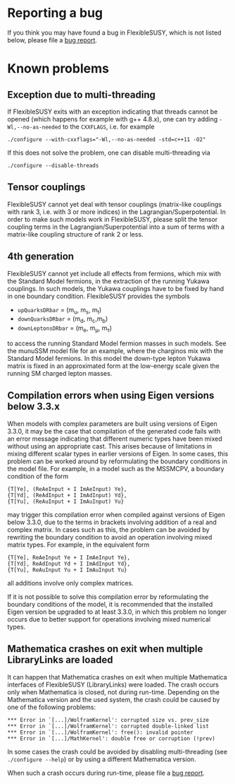 Reporting a bug
===============

If you think you may have found a bug in FlexibleSUSY, which is not
listed below, please file a
[bug report](https://github.com/FlexibleSUSY/FlexibleSUSY/issues).


Known problems
==============

Exception due to multi-threading
--------------------------------

If FlexibleSUSY exits with an exception indicating that threads cannot
be opened (which happens for example with g++ 4.8.x), one can try
adding `-Wl,--no-as-needed` to the `CXXFLAGS`, i.e. for example

    ./configure --with-cxxflags="-Wl,--no-as-needed -std=c++11 -O2"

If this does not solve the problem, one can disable multi-threading
via

    ./configure --disable-threads


Tensor couplings
----------------

FlexibleSUSY cannot yet deal with tensor couplings (matrix-like
couplings with rank 3, i.e. with 3 or more indices) in the
Lagrangian/Superpotential.  In order to make such models work in
FlexibleSUSY, please split the tensor coupling terms in the
Lagrangian/Superpotential into a sum of terms with a matrix-like
coupling structure of rank 2 or less.


4th generation
--------------

FlexibleSUSY cannot yet include all effects from fermions, which mix
with the Standard Model fermions, in the extraction of the running
Yukawa couplings.  In such models, the Yukawa couplings have to be
fixed by hand in one boundary condition.  FlexibleSUSY provides the
symbols

 * `upQuarksDRbar` = (m<sub>u</sub>, m<sub>s</sub>, m<sub>t</sub>)
 * `downQuarksDRbar` = (m<sub>d</sub>, m<sub>c</sub>,m<sub>b</sub>)
 * `downLeptonsDRbar` = (m<sub>e</sub>, m<sub>µ</sub>, m<sub>τ</sub>)

to access the running Standard Model fermion masses in such models.
See the munuSSM model file for an example, where the charginos mix
with the Standard Model fermions.  In this model the down-type lepton
Yukawa matrix is fixed in an approximated form at the low-energy scale
given the running SM charged lepton masses.


Compilation errors when using Eigen versions below 3.3.x
--------------------------------------------------------

When models with complex parameters are built using versions of
Eigen 3.3.0, it may be the case that compilation of the generated
code fails with an error message indicating that different numeric
types have been mixed without using an appropriate cast.  This arises
because of limitations in mixing different scalar types in earlier
versions of Eigen.  In some cases, this problem can be worked around
by reformulating the boundary conditions in the model file.
For example, in a model such as the MSSMCPV, a boundary condition of
the form

    {T[Ye], (ReAeInput + I ImAeInput) Ye},
    {T[Yd], (ReAdInput + I ImAdInput) Yd},
    {T[Yu], (ReAuInput + I ImAuInput) Yu}

may trigger this compilation error when compiled against versions of
Eigen below 3.3.0, due to the terms in brackets involving addition of
a real and complex matrix.  In cases such as this, the problem can be
avoided by rewriting the boundary condition to avoid an operation
involving mixed matrix types.  For example, in the equivalent form

    {T[Ye], ReAeInput Ye + I ImAeInput Ye},
    {T[Yd], ReAdInput Yd + I ImAdInput Yd},
    {T[Yu], ReAuInput Yu + I ImAuInput Yu}

all additions involve only complex matrices.

If it is not possible to solve this compilation error by
reformulating the boundary conditions of the model, it is recommended
that the installed Eigen version be upgraded to at least 3.3.0, in
which this problem no longer occurs due to better support for
operations involving mixed numerical types.


Mathematica crashes on exit when multiple LibraryLinks are loaded
-----------------------------------------------------------------

It can happen that Mathematica crashes on exit when multiple
Mathematica interfaces of FlexibleSUSY (LibraryLinks) were loaded.
The crash occurs only when Mathematica is closed, not during run-time.
Depending on the Mathematica version and the used system, the crash
could be caused by one of the following problems:

    *** Error in `[...]/WolframKernel': corrupted size vs. prev_size
    *** Error in `[...]/WolframKernel': corrupted double-linked list
    *** Error in `[...]/WolframKernel': free(): invalid pointer
    *** Error in `[...]/MathKernel': double free or corruption (!prev)

In some cases the crash could be avoided by disabling multi-threading
(see `./configure --help`) or by using a different Mathematica
version.

When such a crash occurs during run-time, please file a
[bug report](https://github.com/FlexibleSUSY/FlexibleSUSY/issues).
